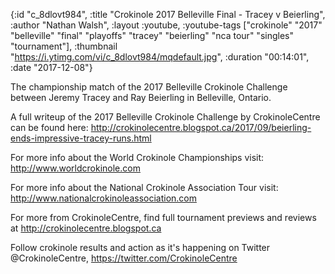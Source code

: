 {:id "c_8dlovt984",
 :title "Crokinole 2017 Belleville Final - Tracey v Beierling",
 :author "Nathan Walsh",
 :layout :youtube,
 :youtube-tags
 ["crokinole"
  "2017"
  "belleville"
  "final"
  "playoffs"
  "tracey"
  "beierling"
  "nca tour"
  "singles"
  "tournament"],
 :thumbnail "https://i.ytimg.com/vi/c_8dlovt984/mqdefault.jpg",
 :duration "00:14:01",
 :date "2017-12-08"}

The championship match of the 2017 Belleville Crokinole Challenge between Jeremy Tracey and Ray Beierling in Belleville, Ontario.

A full writeup of the 2017 Belleville Crokinole Challenge by CrokinoleCentre can be found here: http://crokinolecentre.blogspot.ca/2017/09/beierling-ends-impressive-tracey-runs.html

For more info about the World Crokinole Championships visit: http://www.worldcrokinole.com

For more info about the National Crokinole Association Tour visit: http://www.nationalcrokinoleassociation.com

For more from CrokinoleCentre, find full tournament previews and reviews at http://crokinolecentre.blogspot.ca

Follow crokinole results and action as it's happening on Twitter @CrokinoleCentre, https://twitter.com/CrokinoleCentre
